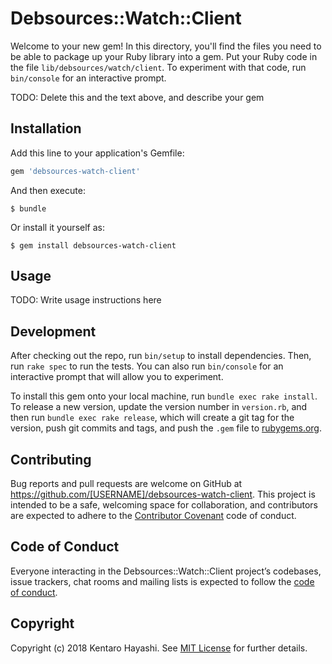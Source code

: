 # Debsources::Watch::Client

Welcome to your new gem! In this directory, you'll find the files you need to be able to package up your Ruby library into a gem. Put your Ruby code in the file `lib/debsources/watch/client`. To experiment with that code, run `bin/console` for an interactive prompt.

TODO: Delete this and the text above, and describe your gem

## Installation

Add this line to your application's Gemfile:

```ruby
gem 'debsources-watch-client'
```

And then execute:

    $ bundle

Or install it yourself as:

    $ gem install debsources-watch-client

## Usage

TODO: Write usage instructions here

## Development

After checking out the repo, run `bin/setup` to install dependencies. Then, run `rake spec` to run the tests. You can also run `bin/console` for an interactive prompt that will allow you to experiment.

To install this gem onto your local machine, run `bundle exec rake install`. To release a new version, update the version number in `version.rb`, and then run `bundle exec rake release`, which will create a git tag for the version, push git commits and tags, and push the `.gem` file to [rubygems.org](https://rubygems.org).

## Contributing

Bug reports and pull requests are welcome on GitHub at https://github.com/[USERNAME]/debsources-watch-client. This project is intended to be a safe, welcoming space for collaboration, and contributors are expected to adhere to the [Contributor Covenant](http://contributor-covenant.org) code of conduct.

## Code of Conduct

Everyone interacting in the Debsources::Watch::Client project’s codebases, issue trackers, chat rooms and mailing lists is expected to follow the [code of conduct](https://github.com/[USERNAME]/debsources-watch-client/blob/master/CODE_OF_CONDUCT.md).

## Copyright

Copyright (c) 2018 Kentaro Hayashi. See [MIT License](LICENSE.txt) for further details.